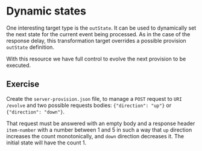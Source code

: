 # Dynamic states

One interesting target type is the `outState`. It can be used to dynamically set the next state for the current event being processed. As in the case of the response delay, this transformation target overrides a possible provision `outState` definition.

With this resource we have full control to evolve the next provision to be executed.

## Exercise

Create the `server-provision.json` file, to manage a `POST` request to `URI` `/evolve` and two possible requests bodies: `{"direction": "up"}` or `{"direction": "down"}`.

That request must be answered with an empty body and a response header `item-number` with a number between 1 and 5 in such a way that `up` direction increases the count monotonically, and `down` direction decreases it. The initial state will have the count 1.
